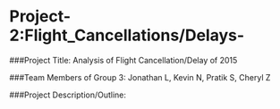 # Project-2:Flight_Cancellations/Delays-


###Project Title: Analysis of Flight Cancellation/Delay of 2015

###Team Members of Group 3: Jonathan L, Kevin N, Pratik S, Cheryl Z

###Project Description/Outline:
